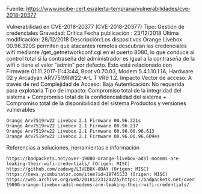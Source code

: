Fuente: https://www.incibe-cert.es/alerta-temprana/vulnerabilidades/cve-2018-20377

Vulnerabilidad en CVE-2018-20377 (CVE-2018-20377)
Tipo: Gestión de credenciales
Gravedad: Crítica
Fecha publicación : 23/12/2018
Última modificación: 28/12/2018
Descripción:Los dispositivos Orange Livebox 00.96.320S permiten que atacantes remotos descubran las credenciales wifi mediante /get_getnetworkconf.cgi en el puerto 8080, lo que conduce al control total si la contraseña del administrador es igual a la contraseña de la wifi o tiene el valor "admin" por defecto. Esto está relacionado con Firmware 01.11.2017-11:43:44, Boot v0.70.03, Modem 5.4.1.10.1.1A, Hardware 02 y Arcadyan ARV7519RW22-A-L T VR9 1.2.
Impacto
Vector de acceso: A través de red
Complejidad de Acceso: Baja
Autenticación: No requerida para explotarla
Tipo de impacto: Compromiso total de la integridad del sistema + Compromiso total de la confidencialidad del sistema + Compromiso total de la disponibilidad del sistema
Productos y versiones vulnerables

    Orange Arv7519rw22 Livebox 2.1 Firmware 00.96.321s
    Orange Arv7519rw22 Livebox 2.1 Firmware 00.96.217
    Orange Arv7519rw22 Livebox 2.1 Firmware 00.96.00.96.613
    Orange Arv7519rw22 Livebox 2.1 Firmware 00.96.00.96.609es

Referencias a soluciones, herramientas e información

    https://badpackets.net/over-19000-orange-livebox-adsl-modems-are-leaking-their-wifi-credentials/ (Origen: MISC)
    https://github.com/zadewg/LIVEBOX-0DAY (Origen: MISC)
    https://news.ycombinator.com/item?id=18745533 (Origen: MISC)
    https://web.archive.org/web/20181223120225/https://badpackets.net/over-19000-orange-livebox-adsl-modems-are-leaking-their-wifi-credentials/
